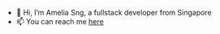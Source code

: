 - 👋  Hi, I’m Amelia Sng, a fullstack developer from Singapore
- 📫  You can reach me [here](mailto:ameliasnghy@gmail.com)

<!---
ame-sng/ame-sng is a ✨ special ✨ repository because its `README.md` (this file) appears on your GitHub profile.
You can click the Preview link to take a look at your changes.
--->
